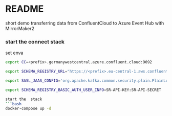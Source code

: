 # README

short demo transferring data from ConfluentCloud to Azure Event Hub with MirrorMaker2


### start the connect stack

set enva
```bash
export CC=<prefix>.germanywestcentral.azure.confluent.cloud:9092

export SCHEMA_REGISTRY_URL="https://<prefix>.eu-central-1.aws.confluent.cloud"

export SASL_JAAS_CONFIG='org.apache.kafka.common.security.plain.PlainLoginModule required username="API-KEY" password="API-KEY-SECRET";'

export SCHEMA_REGISTRY_BASIC_AUTH_USER_INFO=SR-API-KEY:SR-API-SECRET

start the  stack
```bash
docker-compose up -d
```
